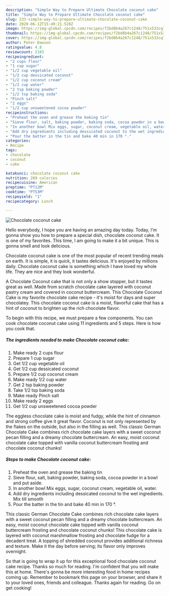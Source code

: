 ```yaml
---
description: "Simple Way to Prepare Ultimate Chocolate coconut cake"
title: "Simple Way to Prepare Ultimate Chocolate coconut cake"
slug: 233-simple-way-to-prepare-ultimate-chocolate-coconut-cake
date: 2020-06-12T15:49:21.528Z
image: https://img-global.cpcdn.com/recipes/f2bd8b4a267c1248/751x532cq70/chocolate-coconut-cake-recipe-main-photo.jpg
thumbnail: https://img-global.cpcdn.com/recipes/f2bd8b4a267c1248/751x532cq70/chocolate-coconut-cake-recipe-main-photo.jpg
cover: https://img-global.cpcdn.com/recipes/f2bd8b4a267c1248/751x532cq70/chocolate-coconut-cake-recipe-main-photo.jpg
author: Peter Dawson
ratingvalue: 4.8
reviewcount: 2103
recipeingredient:
- "2 cups flour"
- "1 cup sugar"
- "1/2 cup vegetable oil"
- "1/2 cup dessicated coconut"
- "1/2 cup coconut cream"
- "1/2 cup water"
- "2 tsp baking powder"
- "1/2 tsp baking soda"
- "Pinch salt"
- "2 eggs"
- "1/2 cup unsweetened cocoa powder"
recipeinstructions:
- "Preheat the oven and grease the baking tin"
- "Sieve flour, salt, baking powder, baking soda, cocoa powder in a bowl and put aside."
- "In another bowl Mix eggs, sugar, coconut cream, vegetable oil, water."
- "Add dry ingredients including dessicated coconut to the wet ingredients. Mix till smooth"
- "Pour the batter in the tin and bake 40 min in 170 °."
categories:
- Recipe
tags:
- chocolate
- coconut
- cake

katakunci: chocolate coconut cake 
nutrition: 269 calories
recipecuisine: American
preptime: "PT12M"
cooktime: "PT53M"
recipeyield: "1"
recipecategory: Lunch

---
```



![Chocolate coconut cake](https://img-global.cpcdn.com/recipes/f2bd8b4a267c1248/751x532cq70/chocolate-coconut-cake-recipe-main-photo.jpg)

Hello everybody, I hope you are having an amazing day today. Today, I'm gonna show you how to prepare a special dish, chocolate coconut cake. It is one of my favorites. This time, I am going to make it a bit unique. This is gonna smell and look delicious.

Chocolate coconut cake is one of the most popular of recent trending meals on earth. It is simple, it is quick, it tastes delicious. It's enjoyed by millions daily. Chocolate coconut cake is something which I have loved my whole life. They are nice and they look wonderful.

A Chocolate Coconut cake that is not only a show stopper, but it tastes great as well. Made from scratch chocolate cake layered with coconut pastry cream and covered in coconut buttercream. This Chocolate Coconut Cake is my favorite chocolate cake recipe - it&#39;s moist for days and super chocolatey. This chocolate coconut cake is a moist, flavorful cake that has a hint of coconut to brighten up the rich chocolate flavor.


To begin with this recipe, we must prepare a few components. You can cook chocolate coconut cake using 11 ingredients and 5 steps. Here is how you cook that.

<!--inarticleads1-->

##### The ingredients needed to make Chocolate coconut cake:

1. Make ready 2 cups flour
1. Prepare 1 cup sugar
1. Get 1/2 cup vegetable oil
1. Get 1/2 cup dessicated coconut
1. Prepare 1/2 cup coconut cream
1. Make ready 1/2 cup water
1. Get 2 tsp baking powder
1. Take 1/2 tsp baking soda
1. Make ready Pinch salt
1. Make ready 2 eggs
1. Get 1/2 cup unsweetened cocoa powder


The eggless chocolate cake is moist and fudgy, while the hint of cinnamon and strong coffee give it great flavor. Coconut is not only represented by the flakes on the outside, but also in the filling as well. This classic German Chocolate Cake combines rich chocolate cake layers with a sweet coconut pecan filling and a dreamy chocolate buttercream. An easy, moist coconut chocolate cake topped with vanilla coconut buttercream frosting and chocolate coconut chunks! 

<!--inarticleads2-->

##### Steps to make Chocolate coconut cake:

1. Preheat the oven and grease the baking tin
1. Sieve flour, salt, baking powder, baking soda, cocoa powder in a bowl and put aside.
1. In another bowl Mix eggs, sugar, coconut cream, vegetable oil, water.
1. Add dry ingredients including dessicated coconut to the wet ingredients. Mix till smooth
1. Pour the batter in the tin and bake 40 min in 170 °.


This classic German Chocolate Cake combines rich chocolate cake layers with a sweet coconut pecan filling and a dreamy chocolate buttercream. An easy, moist coconut chocolate cake topped with vanilla coconut buttercream frosting and chocolate coconut chunks! This chocolate cake is layered with coconut marshmallow frosting and chocolate fudge for a decadent treat. A topping of shredded coconut provides additional richness and texture. Make it the day before serving; its flavor only improves overnight. 

So that is going to wrap it up for this exceptional food chocolate coconut cake recipe. Thanks so much for reading. I'm confident that you will make this at home. There's gonna be more interesting food in home recipes coming up. Remember to bookmark this page on your browser, and share it to your loved ones, friends and colleague. Thanks again for reading. Go on get cooking!
